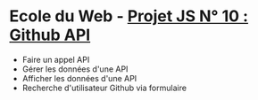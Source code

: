 # Ecole du Web - [Projet JS N° 10 : Github API](https://www.ecole-du-web.net/)
* Faire un appel API
* Gérer les données d'une API
* Afficher les données d'une API
* Recherche d'utilisateur Github via formulaire
